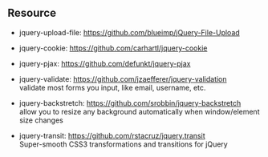 Resource
--------

* jquery-upload-file: https://github.com/blueimp/jQuery-File-Upload

* jquery-cookie: https://github.com/carhartl/jquery-cookie

* jquery-pjax: https://github.com/defunkt/jquery-pjax

* jquery-validate:
 https://github.com/jzaefferer/jquery-validation  
 validate most forms you input, like email, username, etc.

* jquery-backstretch:
 https://github.com/srobbin/jquery-backstretch  
 allow you to resize any background automatically when window/element size changes

* jquery-transit:
 https://github.com/rstacruz/jquery.transit  
 Super-smooth CSS3 transformations and transitions for jQuery

